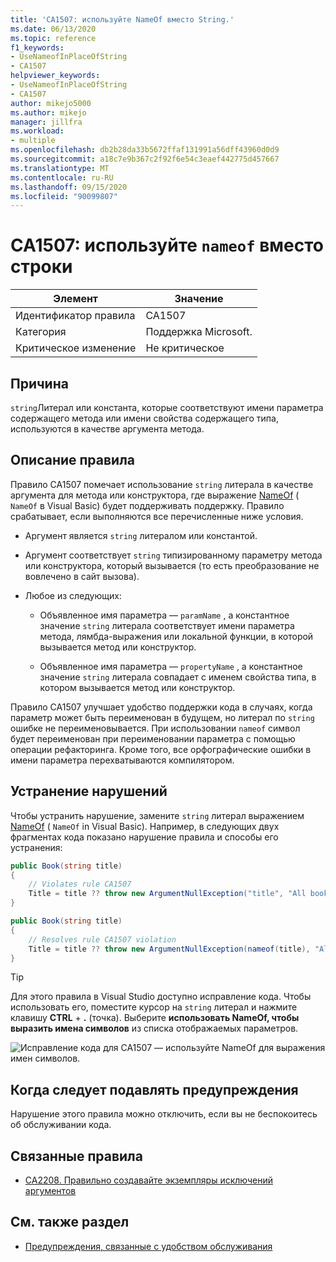 ```yaml
---
title: 'CA1507: используйте NameOf вместо String.'
ms.date: 06/13/2020
ms.topic: reference
f1_keywords:
- UseNameofInPlaceOfString
- CA1507
helpviewer_keywords:
- UseNameofInPlaceOfString
- CA1507
author: mikejo5000
ms.author: mikejo
manager: jillfra
ms.workload:
- multiple
ms.openlocfilehash: db2b28da33b5672ffaf131991a56dff43960d0d9
ms.sourcegitcommit: a18c7e9b367c2f92f6e54c3eaef442775d457667
ms.translationtype: MT
ms.contentlocale: ru-RU
ms.lasthandoff: 09/15/2020
ms.locfileid: "90099807"
---
```

# <a name="ca1507-use-nameof-in-place-of-string"></a>CA1507: используйте `nameof` вместо строки

|Элемент|Значение|
|-|-|
|Идентификатор правила|CA1507|
|Категория|Поддержка Microsoft.|
|Критическое изменение|Не критическое|

## <a name="cause"></a>Причина

`string`Литерал или константа, которые соответствуют имени параметра содержащего метода или имени свойства содержащего типа, используются в качестве аргумента метода.

## <a name="rule-description"></a>Описание правила

Правило CA1507 помечает использование `string` литерала в качестве аргумента для метода или конструктора, где выражение [NameOf](/dotnet/csharp/language-reference/keywords/nameof) ( `NameOf` в Visual Basic) будет поддерживать поддержку. Правило срабатывает, если выполняются все перечисленные ниже условия.

- Аргумент является `string` литералом или константой.

- Аргумент соответствует `string` типизированному параметру метода или конструктора, который вызывается (то есть преобразование не вовлечено в сайт вызова).

- Любое из следующих:
  - Объявленное имя параметра — `paramName` , а константное значение `string` литерала соответствует имени параметра метода, лямбда-выражения или локальной функции, в которой вызывается метод или конструктор.

  - Объявленное имя параметра — `propertyName` , а константное значение `string` литерала совпадает с именем свойства типа, в котором вызывается метод или конструктор.

Правило CA1507 улучшает удобство поддержки кода в случаях, когда параметр может быть переименован в будущем, но литерал по `string` ошибке не переименовывается. При использовании `nameof` символ будет переименован при переименовании параметра с помощью операции рефакторинга. Кроме того, все орфографические ошибки в имени параметра перехватываются компилятором.

## <a name="how-to-fix-violations"></a>Устранение нарушений

Чтобы устранить нарушение, замените `string` литерал выражением [NameOf](/dotnet/csharp/language-reference/keywords/nameof) ( `NameOf` in Visual Basic). Например, в следующих двух фрагментах кода показано нарушение правила и способы его устранения:

```csharp
public Book(string title)
{
    // Violates rule CA1507
    Title = title ?? throw new ArgumentNullException("title", "All books must have a title.");
}
```

```csharp
public Book(string title)
{
    // Resolves rule CA1507 violation
    Title = title ?? throw new ArgumentNullException(nameof(title), "All books must have a title.");
}
```

> [!TIP]
> Для этого правила в Visual Studio доступно исправление кода. Чтобы использовать его, поместите курсор на `string` литерал и нажмите клавишу **CTRL** + **.** (точка). Выберите **использовать NameOf, чтобы выразить имена символов** из списка отображаемых параметров.
>
> ![Исправление кода для CA1507 — используйте NameOf для выражения имен символов.](media/ca1507-code-fix.PNG)

## <a name="when-to-suppress-warnings"></a>Когда следует подавлять предупреждения

Нарушение этого правила можно отключить, если вы не беспокоитесь об обслуживании кода.

## <a name="related-rules"></a>Связанные правила

- [CA2208. Правильно создавайте экземпляры исключений аргументов](ca2208.md)

## <a name="see-also"></a>См. также раздел

- [Предупреждения, связанные с удобством обслуживания](../code-quality/maintainability-warnings.md)
